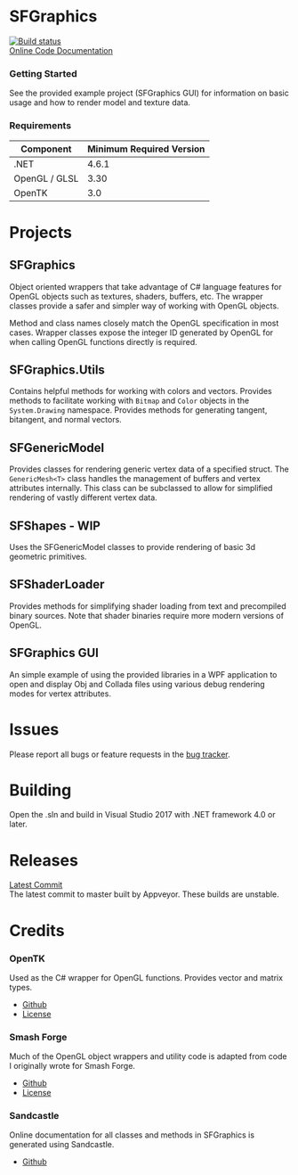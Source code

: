 # SFGraphics
[![Build status](https://ci.appveyor.com/api/projects/status/2u86186wtxiq77jw/branch/master?svg=true)](https://ci.appveyor.com/project/ScanMountGoat/sfgraphics/branch/master)  
[Online Code Documentation](https://scanmountgoat.github.io/SFGraphics/)

### Getting Started
See the provided example project (SFGraphics GUI) for information on basic usage and how to render model and texture data.

### Requirements
| Component | Minimum Required Version |
| ---     | ---------------------- |
| .NET | 4.6.1 |
| OpenGL / GLSL | 3.30 |
| OpenTK | 3.0 |

# Projects
## SFGraphics
Object oriented wrappers that take advantage of C# language features for OpenGL objects such as textures, shaders, buffers, etc. The wrapper classes provide a safer and simpler way of working with OpenGL objects.

Method and class names closely match the OpenGL specification in most cases. Wrapper classes expose the integer ID generated by OpenGL for when calling OpenGL functions directly is required.

## SFGraphics.Utils
Contains helpful methods for working with colors and vectors. Provides methods to facilitate working with `Bitmap` and `Color` objects in the `System.Drawing` namespace. Provides methods for generating tangent, bitangent, and normal vectors.

## SFGenericModel
Provides classes for rendering generic vertex data of a specified struct. The `GenericMesh<T>` class handles the management of buffers and vertex attributes internally. This class can be subclassed to allow for simplified rendering of vastly different vertex data.

## SFShapes - WIP
Uses the SFGenericModel classes to provide rendering of basic 3d geometric primitives.

## SFShaderLoader
Provides methods for simplifying shader loading from text and precompiled binary sources. Note that shader binaries require more modern versions of OpenGL.  

## SFGraphics GUI
An simple example of using the provided libraries in a WPF application to open and display Obj and Collada files using various debug rendering modes for vertex attributes.

# Issues
Please report all bugs or feature requests in the [bug tracker](https://github.com/ScanMountGoat/SFGraphics/issues).

# Building
Open the .sln and build in Visual Studio 2017 with .NET framework 4.0 or later.

# Releases
[Latest Commit](https://github.com/ScanMountGoat/SFGraphics/releases)  
The latest commit to master built by Appveyor. These builds are unstable.

# Credits
### OpenTK  
Used as the C# wrapper for OpenGL functions. Provides vector and matrix types.
* [Github](https://github.com/opentk/opentk)
* [License](https://github.com/opentk/opentk/blob/develop/License.txt)

### Smash Forge  
Much of the OpenGL object wrappers and utility code is adapted from code I originally wrote for Smash Forge.
* [Github](https://github.com/jam1garner/Smash-Forge)
* [License](https://github.com/jam1garner/Smash-Forge/blob/master/License.txt)

### Sandcastle
Online documentation for all classes and methods in SFGraphics is generated using Sandcastle.
* [Github](https://github.com/EWSoftware/SHFB)
